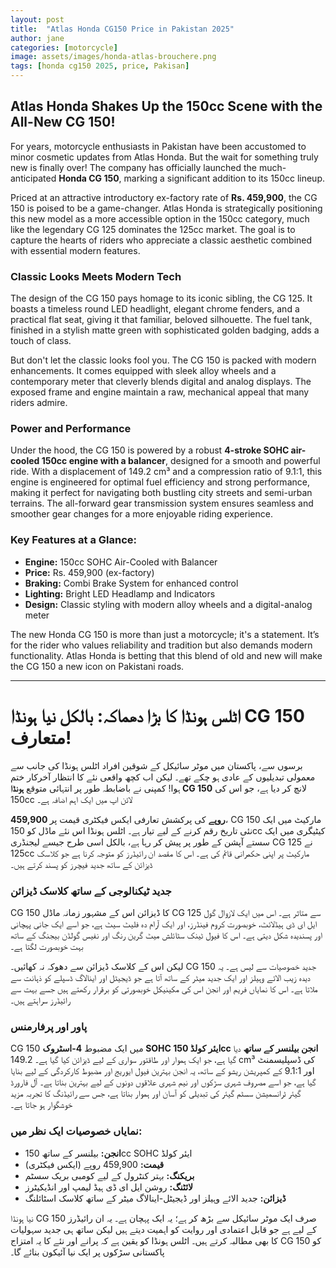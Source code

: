 ```yaml
---
layout: post
title:  "Atlas Honda CG150 Price in Pakistan 2025"
author: jane
categories: [motorcycle]
image: assets/images/honda-atlas-brouchere.png
tags: [honda cg150 2025, price, Pakisan]
---
```


## Atlas Honda Shakes Up the 150cc Scene with the All-New CG 150!

For years, motorcycle enthusiasts in Pakistan have been accustomed to minor cosmetic updates from Atlas Honda. But the wait for something truly new is finally over! The company has officially launched the much-anticipated **Honda CG 150**, marking a significant addition to its 150cc lineup.

Priced at an attractive introductory ex-factory rate of **Rs. 459,900**, the CG 150 is poised to be a game-changer. Atlas Honda is strategically positioning this new model as a more accessible option in the 150cc category, much like the legendary CG 125 dominates the 125cc market. The goal is to capture the hearts of riders who appreciate a classic aesthetic combined with essential modern features.

### Classic Looks Meets Modern Tech

The design of the CG 150 pays homage to its iconic sibling, the CG 125. It boasts a timeless round LED headlight, elegant chrome fenders, and a practical flat seat, giving it that familiar, beloved silhouette. The fuel tank, finished in a stylish matte green with sophisticated golden badging, adds a touch of class.

But don't let the classic looks fool you. The CG 150 is packed with modern enhancements. It comes equipped with sleek alloy wheels and a contemporary meter that cleverly blends digital and analog displays. The exposed frame and engine maintain a raw, mechanical appeal that many riders admire.

### Power and Performance

Under the hood, the CG 150 is powered by a robust **4-stroke SOHC air-cooled 150cc engine with a balancer**, designed for a smooth and powerful ride. With a displacement of 149.2 cm³ and a compression ratio of 9.1:1, this engine is engineered for optimal fuel efficiency and strong performance, making it perfect for navigating both bustling city streets and semi-urban terrains. The all-forward gear transmission system ensures seamless and smoother gear changes for a more enjoyable riding experience.

### Key Features at a Glance:

*   **Engine:** 150cc SOHC Air-Cooled with Balancer
*   **Price:** Rs. 459,900 (ex-factory)
*   **Braking:** Combi Brake System for enhanced control
*   **Lighting:** Bright LED Headlamp and Indicators
*   **Design:** Classic styling with modern alloy wheels and a digital-analog meter

The new Honda CG 150 is more than just a motorcycle; it's a statement. It’s for the rider who values reliability and tradition but also demands modern functionality. Atlas Honda is betting that this blend of old and new will make the CG 150 a new icon on Pakistani roads.

---

# اٹلس ہونڈا کا بڑا دھماکہ: بالکل نیا ہونڈا CG 150 متعارف!

برسوں سے، پاکستان میں موٹر سائیکل کے شوقین افراد اٹلس ہونڈا کی جانب سے معمولی تبدیلیوں کے عادی ہو چکے تھے۔ لیکن اب کچھ واقعی نئے کا انتظار آخرکار ختم ہوا! کمپنی نے باضابطہ طور پر انتہائی متوقع **ہونڈا CG 150** لانچ کر دیا ہے، جو اس کی 150cc لائن اپ میں ایک اہم اضافہ ہے۔

**459,900 روپے** کی پرکشش تعارفی ایکس فیکٹری قیمت پر، CG 150 مارکیٹ میں ایک نئی تاریخ رقم کرنے کے لیے تیار ہے۔ اٹلس ہونڈا اس نئے ماڈل کو 150cc کیٹیگری میں ایک سستے آپشن کے طور پر پیش کر رہا ہے، بالکل اسی طرح جیسے لیجنڈری CG 125 نے 125cc مارکیٹ پر اپنی حکمرانی قائم کی ہے۔ اس کا مقصد ان رائیڈرز کو متوجہ کرنا ہے جو کلاسک ڈیزائن کے ساتھ جدید فیچرز کو پسند کرتے ہیں۔

### جدید ٹیکنالوجی کے ساتھ کلاسک ڈیزائن

CG 150 کا ڈیزائن اس کے مشہور زمانہ ماڈل CG 125 سے متاثر ہے۔ اس میں ایک لازوال گول ایل ای ڈی ہیڈلائٹ، خوبصورت کروم فینڈرز، اور ایک آرام دہ فلیٹ سیٹ ہے، جو اسے ایک جانی پہچانی اور پسندیدہ شکل دیتی ہے۔ اس کا فیول ٹینک سٹائلش میٹ گرین رنگ اور نفیس گولڈن بیجنگ کے ساتھ بہت خوبصورت لگتا ہے۔

لیکن اس کے کلاسک ڈیزائن سے دھوکہ نہ کھائیں۔ CG 150 جدید خصوصیات سے لیس ہے۔ یہ دیدہ زیب الائے وہیلز اور ایک جدید میٹر کے ساتھ آتا ہے جو ڈیجیٹل اور اینالاگ ڈسپلے کو ذہانت سے ملاتا ہے۔ اس کا نمایاں فریم اور انجن اس کی مکینیکل خوبصورتی کو برقرار رکھتے ہیں جسے بہت سے رائیڈرز سراہتے ہیں۔

### پاور اور پرفارمنس

CG 150 میں ایک مضبوط **4-اسٹروک SOHC ایئر کولڈ 150cc انجن بیلنسر کے ساتھ** دیا گیا ہے، جو ایک ہموار اور طاقتور سواری کے لیے ڈیزائن کیا گیا ہے۔ 149.2 cm³ کی ڈسپلیسمنٹ اور 9.1:1 کے کمپریشن ریشو کے ساتھ، یہ انجن بہترین فیول ایوریج اور مضبوط کارکردگی کے لیے بنایا گیا ہے، جو اسے مصروف شہری سڑکوں اور نیم شہری علاقوں دونوں کے لیے بہترین بناتا ہے۔ آل فارورڈ گیئر ٹرانسمیشن سسٹم گیئر کی تبدیلی کو آسان اور ہموار بناتا ہے، جس سے رائیڈنگ کا تجربہ مزید خوشگوار ہو جاتا ہے۔

### نمایاں خصوصیات ایک نظر میں:

*   **انجن:** بیلنسر کے ساتھ 150cc SOHC ایئر کولڈ
*   **قیمت:** 459,900 روپے (ایکس فیکٹری)
*   **بریکنگ:** بہتر کنٹرول کے لیے کومبی بریک سسٹم
*   **لائٹنگ:** روشن ایل ای ڈی ہیڈ لیمپ اور انڈیکیٹرز
*   **ڈیزائن:** جدید الائے وہیلز اور ڈیجیٹل-اینالاگ میٹر کے ساتھ کلاسک اسٹائلنگ

نیا ہونڈا CG 150 صرف ایک موٹر سائیکل سے بڑھ کر ہے؛ یہ ایک پہچان ہے۔ یہ ان رائیڈرز کے لیے ہے جو قابل اعتمادی اور روایت کو اہمیت دیتے ہیں لیکن ساتھ ہی جدید سہولیات کا بھی مطالبہ کرتے ہیں۔ اٹلس ہونڈا کو یقین ہے کہ پرانے اور نئے کا یہ امتزاج CG 150 کو پاکستانی سڑکوں پر ایک نیا آئیکون بنائے گا۔
